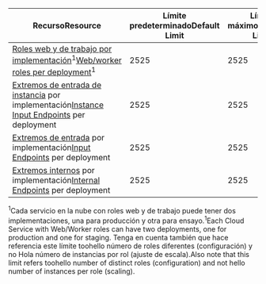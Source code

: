 | <span data-ttu-id="96070-101">Recurso</span><span class="sxs-lookup"><span data-stu-id="96070-101">Resource</span></span> | <span data-ttu-id="96070-102">Límite predeterminado</span><span class="sxs-lookup"><span data-stu-id="96070-102">Default Limit</span></span> | <span data-ttu-id="96070-103">Límite máximo</span><span class="sxs-lookup"><span data-stu-id="96070-103">Maximum Limit</span></span> |
| --- | --- | --- |
| <span data-ttu-id="96070-104">[Roles web y de trabajo por implementación](../articles/cloud-services/cloud-services-choose-me.md)<sup>1</sup></span><span class="sxs-lookup"><span data-stu-id="96070-104">[Web/worker roles per deployment](../articles/cloud-services/cloud-services-choose-me.md)<sup>1</sup></span></span> |<span data-ttu-id="96070-105">25</span><span class="sxs-lookup"><span data-stu-id="96070-105">25</span></span> |<span data-ttu-id="96070-106">25</span><span class="sxs-lookup"><span data-stu-id="96070-106">25</span></span> |
| <span data-ttu-id="96070-107">[Extremos de entrada de instancia](http://msdn.microsoft.com/library/gg557552.aspx#InstanceInputEndpoint) por implementación</span><span class="sxs-lookup"><span data-stu-id="96070-107">[Instance Input Endpoints](http://msdn.microsoft.com/library/gg557552.aspx#InstanceInputEndpoint) per deployment</span></span> |<span data-ttu-id="96070-108">25</span><span class="sxs-lookup"><span data-stu-id="96070-108">25</span></span> |<span data-ttu-id="96070-109">25</span><span class="sxs-lookup"><span data-stu-id="96070-109">25</span></span> |
| <span data-ttu-id="96070-110">[Extremos de entrada](http://msdn.microsoft.com/library/gg557552.aspx#InputEndpoint) por implementación</span><span class="sxs-lookup"><span data-stu-id="96070-110">[Input Endpoints](http://msdn.microsoft.com/library/gg557552.aspx#InputEndpoint) per deployment</span></span> |<span data-ttu-id="96070-111">25</span><span class="sxs-lookup"><span data-stu-id="96070-111">25</span></span> |<span data-ttu-id="96070-112">25</span><span class="sxs-lookup"><span data-stu-id="96070-112">25</span></span> |
| <span data-ttu-id="96070-113">[Extremos internos](http://msdn.microsoft.com/library/gg557552.aspx#InternalEndpoint) por implementación</span><span class="sxs-lookup"><span data-stu-id="96070-113">[Internal Endpoints](http://msdn.microsoft.com/library/gg557552.aspx#InternalEndpoint) per deployment</span></span> |<span data-ttu-id="96070-114">25</span><span class="sxs-lookup"><span data-stu-id="96070-114">25</span></span> |<span data-ttu-id="96070-115">25</span><span class="sxs-lookup"><span data-stu-id="96070-115">25</span></span> |

<span data-ttu-id="96070-116"><sup>1</sup>Cada servicio en la nube con roles web y de trabajo puede tener dos implementaciones, una para producción y otra para ensayo.</span><span class="sxs-lookup"><span data-stu-id="96070-116"><sup>1</sup>Each Cloud Service with Web/Worker roles can have two deployments, one for production and one for staging.</span></span> <span data-ttu-id="96070-117">Tenga en cuenta también que hace referencia este límite toohello número de roles diferentes (configuración) y no Hola número de instancias por rol (ajuste de escala).</span><span class="sxs-lookup"><span data-stu-id="96070-117">Also note that this limit refers toohello number of distinct roles (configuration) and not hello number of instances per role (scaling).</span></span>


